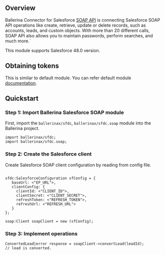 ## Overview
Ballerina Connector for Salesforce [SOAP API](https://developer.salesforce.com/docs/atlas.en-us.224.0.api.meta/api/sforce_api_quickstart_intro.html) is connecting Salesforce SOAP API operations like create, retrieve, update or delete records, such as accounts, leads, and custom objects. With more than 20 different calls, SOAP API also allows you to maintain passwords, perform searches, and much more.`

This module supports Salesforce 48.0 version.
 
## Obtaining tokens
This is similar to default module. You can refer default module [documentation](https://docs.central.ballerina.io/ballerinax/sfdc/latest).

## Quickstart

### Step 1: Import Ballerina Salesforce SOAP module
First, import the `ballerinax/sfdc`, `ballerinax/sfdc.soap` module into the Ballerina project.

```ballerina
import ballerinax/sfdc;
import ballerinax/sfdc.soap;
```

### Step 2: Create the Salesforce client
Create Salesforce SOAP client configuration by reading from config file.

```ballerina

sfdc:SalesforceConfiguration sfConfig = {
   baseUrl: <"EP_URL">,
   clientConfig: {
     clientId: <"CLIENT_ID">,
     clientSecret: <"CLIENT_SECRET">,
     refreshToken: <"REFRESH_TOKEN">,
     refreshUrl: <"REFRESH_URL"> 
   }
};

soap:Client soapClient = new (sfConfig);
```

### Step 3: Implement operations
```ballerina
ConvertedLead|error response = soapClient->convertLead(leadId);
// lead is converted.
```